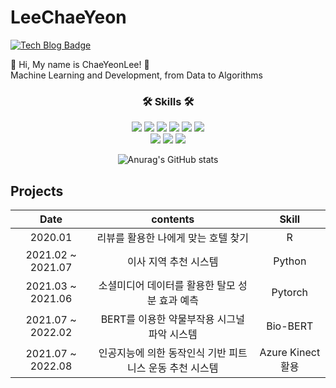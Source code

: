 <!--
- 🔭 I’m currently working on ...
- 🌱 I’m currently learning ...
- 👯 I’m looking to collaborate on ...
- 🤔 I’m looking for help with ...
- 💬 Ask me about ...
- 📫 How to reach me: ...
- 😄 Pronouns: ...
- ⚡ Fun fact: ...
-->
# LeeChaeYeon
   
 [![Tech Blog Badge](http://img.shields.io/badge/-naver%20blog-lightgreen?style=flat-square&logo=naver&link=https://blog.naver.com/chland23)](https://blog.naver.com/chland23) </br>
 
  👋 Hi, My name is ChaeYeonLee! 👋 <br>
 Machine Learning and Development, from Data to Algorithms
  
  <p></p>
  <div align = "center">
  <h3 align="center">🛠️ Skills 🛠️</h3>
  <img src="https://img.shields.io/badge/Python-3766AB?style=flat-square&logo=Python&logoColor=white"/>
  <img src="https://img.shields.io/badge/Java-007396?style=flat-square&logo=Java&logoColor=white"/>
  <img src="https://img.shields.io/badge/C-A8B9CC?style=flat-square&logo=C&logoColor=white"/>
  <img src="https://img.shields.io/badge/JavaScript-F7DF1E?style=flat-square&logo=JavaScript&logoColor=white"/></a>
  <img src="https://img.shields.io/badge/Linux-FCC624?style=flat-square&logo=Linux&logoColor=white"/>
  <img src="https://img.shields.io/badge/Red Hat-EE0000?style=flat-square&logo=RedHat&logoColor=white"/>
  <br/>
  <img src="https://img.shields.io/badge/CSS-1572B6?style=flat-square&logo=CSS3&logoColor=white"/></a>
  <img src="https://img.shields.io/badge/HTML5-E34F26?style=flat-square&logo=HTML5&logoColor=white"/></a>
  <img src="https://img.shields.io/badge/Mysql-4479A1?style=flat-square&logo=Mysql&Studio&logoColor=white"/></a>

![Anurag's GitHub stats](https://github-readme-stats.vercel.app/api?username=LeeChaeY&show_icons=true&theme=merko)

</div>

## Projects
| **Date** | **contents** | **Skill** |
|:--------:|:--------:|:--------:|
| 2020.01 | 리뷰를 활용한 나에게 맞는 호텔 찾기 | R |
| 2021.02 ~ 2021.07 | 이사 지역 추천 시스템 | Python |
| 2021.03 ~ 2021.06 | 소셜미디어 데이터를 활용한 탈모 성분 효과 예측 | Pytorch |
| 2021.07 ~ 2022.02 | BERT를 이용한 약물부작용 시그널 파악 시스템 | Bio-BERT |
| 2021.07 ~ 2022.08 | 인공지능에 의한 동작인식 기반 피트니스 운동 추천 시스템 | Azure Kinect 활용 |
</br>
</br>
</br>
</br>
